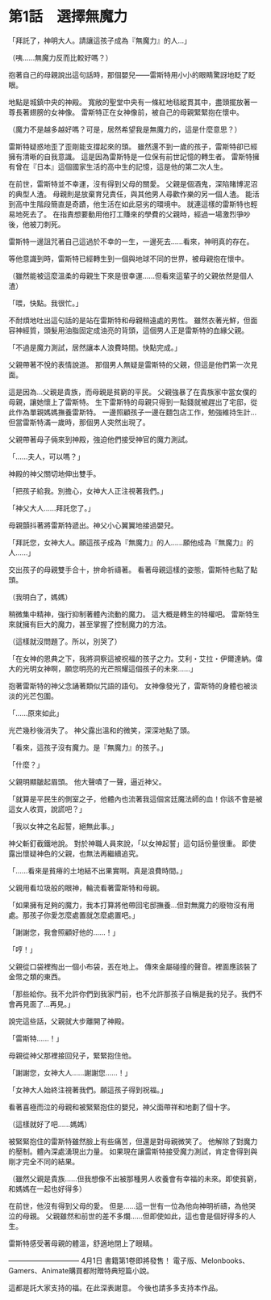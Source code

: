 # 第1話　選擇無魔力

「拜託了，神明大人。請讓這孩子成為『無魔力』的人...」

（咦......無魔力反而比較好嗎？）

抱著自己的母親說出這句話時，那個嬰兒——雷斯特用小小的眼睛驚訝地眨了眨眼。

地點是城鎮中央的神殿。
寬敞的聖堂中央有一條紅地毯縱貫其中，盡頭擺放著一尊長著翅膀的女神像。
雷斯特正在女神像前，被自己的母親緊緊抱在懷中。

（魔力不是越多越好嗎？可是，居然希望我是無魔力的，這是什麼意思？）

雷斯特疑惑地歪了歪剛能支撐起來的頭。
雖然還不到一歲的孩子，雷斯特卻已經擁有清晰的自我意識。
這是因為雷斯特是一位保有前世記憶的轉生者。
雷斯特擁有曾在『日本』這個國家生活的高中生的記憶，這是他的第二次人生。

在前世，雷斯特並不幸運，沒有得到父母的關愛。
父親是個酒鬼，深陷賭博泥沼的典型人渣。
母親則是放棄育兒責任，與其他男人尋歡作樂的另一個人渣。
能活到高中生階段簡直是奇蹟，他生活在如此惡劣的環境中。
就連這樣的雷斯特也輕易地死去了。
在指責想要動用他打工賺來的學費的父親時，經過一場激烈爭吵後，他被刀刺死。

雷斯特一邊詛咒著自己這過於不幸的一生，一邊死去......看來，神明真的存在。

等他意識到時，雷斯特已經轉生到一個與地球不同的世界，被母親抱在懷中。

（雖然能被這麼溫柔的母親生下來是很幸運......但看來這輩子的父親依然是個人渣）

「喂，快點。我很忙。」

不耐煩地吐出這句話的是站在雷斯特和母親稍遠處的男性。
雖然衣著光鮮，但面容神經質，頭髮用油脂固定成油亮的背頭，這個男人正是雷斯特的血緣父親。

「不過是魔力測試，居然讓本人浪費時間。快點完成。」

父親帶著不悅的表情說道。
那個男人無疑是雷斯特的父親，但這是他們第一次見面。

這是因為...父親是貴族，而母親是貧窮的平民。
父親強暴了在貴族家中當女僕的母親，讓她懷上了雷斯特。
生下雷斯特的母親只得到一點錢就被趕出了宅邸，從此作為單親媽媽撫養雷斯特。
一邊照顧孩子一邊在麵包店工作，勉強維持生計...但當雷斯特滿一歲時，那個男人突然出現了。

父親帶著母子倆來到神殿，強迫他們接受神官的魔力測試。

「......夫人，可以嗎？」

神殿的神父關切地伸出雙手。

「把孩子給我。別擔心，女神大人正注視著我們。」

「神父大人......拜託您了。」

母親顫抖著將雷斯特遞出。神父小心翼翼地接過嬰兒。

「拜託您，女神大人。願這孩子成為『無魔力』的人......願他成為『無魔力』的人......」

交出孩子的母親雙手合十，拚命祈禱著。
看著母親這樣的姿態，雷斯特也點了點頭。

（我明白了，媽媽）

稍微集中精神，強行抑制著體內流動的魔力。
這大概是轉生的特權吧。
雷斯特生來就擁有巨大的魔力，甚至掌握了控制魔力的方法。

（這樣就沒問題了。所以，別哭了）

「在女神的恩典之下，我將洞察這被祝福的孩子之力。艾利・艾拉・伊爾達納。偉大的光明女神啊，願您明亮的光芒照耀這個孩子的未來......」

抱著雷斯特的神父念誦著類似咒語的語句。
女神像發光了，雷斯特的身體也被淡淡的光芒包圍。

「......原來如此」

光芒幾秒後消失了。
神父露出溫和的微笑，深深地點了頭。

「看來，這孩子沒有魔力。是『無魔力』的孩子。」

「什麼？」

父親明顯皺起眉頭。
他大聲嘖了一聲，逼近神父。

「就算是平民生的側室之子，他體內也流著我這個宮廷魔法師的血！你該不會是被這女人收買，說謊吧？」

「我以女神之名起誓，絕無此事。」

神父斬釘截鐵地說。
對於神職人員來說，「以女神起誓」這句話份量很重。
即使露出懷疑神色的父親，也無法再繼續追究。

「......看來是貧瘠的土地結不出果實啊。真是浪費時間。」

父親用看垃圾般的眼神，輪流看著雷斯特和母親。

「如果擁有足夠的魔力，我本打算將他帶回宅邸撫養...但對無魔力的廢物沒有用處。那孩子你愛怎麼處置就怎麼處置吧。」

「謝謝您，我會照顧好他的......！」

「哼！」

父親從口袋裡掏出一個小布袋，丟在地上。
傳來金屬碰撞的聲音。裡面應該裝了金幣之類的東西。

「那些給你。我不允許你們到我家門前，也不允許那孩子自稱是我的兒子。我們不會再見面了...再見。」

說完這些話，父親就大步離開了神殿。

「雷斯特......！」

母親從神父那裡接回兒子，緊緊抱住他。

「謝謝您，女神大人......謝謝您......！」

「女神大人始終注視著我們。願這孩子得到祝福。」

看著喜極而泣的母親和被緊緊抱住的嬰兒，神父面帶祥和地劃了個十字。

（這樣就好了吧......媽媽）

被緊緊抱住的雷斯特雖然臉上有些痛苦，但還是對母親微笑了。
他解除了對魔力的壓制。體內深處湧現出力量。
如果現在讓雷斯特接受魔力測試，肯定會得到與剛才完全不同的結果。

（雖然父親是貴族......但我想像不出被那種男人收養會有幸福的未來。即使貧窮，和媽媽在一起也好得多）

在前世，他沒有得到父母的愛。
但是......這一世有一位為他向神明祈禱，為他哭泣的母親。
父親雖然和前世的差不多爛......但即使如此，這也會是個好得多的人生。

雷斯特感受著母親的體溫，舒適地閉上了眼睛。

――――――――――
4月1日 書籍第1卷即將發售！
電子版、Melonbooks、Gamers、Animate購買都附贈特典短篇小說。

這都是託大家支持的福。在此深表謝意。
今後也請多多支持本作品。
